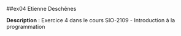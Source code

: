 ##ex04
Etienne Deschênes

**Description** : Exercice 4 dans le cours SIO-2109 - Introduction à la programmation
